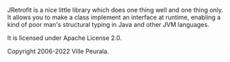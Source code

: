 JRetrofit is a nice little library which does one thing well and one thing only.
It allows you to make a class implement an interface at runtime, enabling a kind of poor man's structural typing in Java and other JVM languages.

It is licensed under Apache License 2.0.

Copyright 2006-2022 Ville Peurala.
